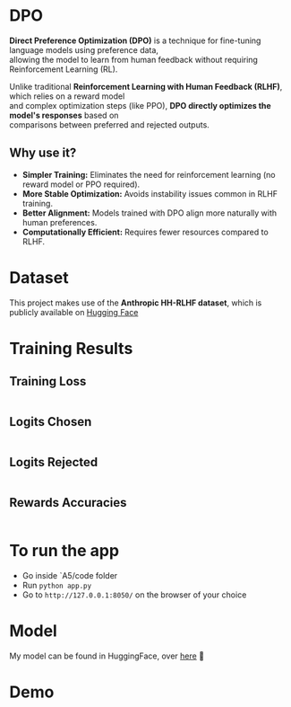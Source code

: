 # DPO
**Direct Preference Optimization (DPO)** is a technique for fine-tuning language models using preference data,  
allowing the model to learn from human feedback without requiring Reinforcement Learning (RL).  

Unlike traditional **Reinforcement Learning with Human Feedback (RLHF)**, which relies on a reward model  
and complex optimization steps (like PPO), **DPO directly optimizes the model's responses** based on  
comparisons between preferred and rejected outputs.

## Why use it?
- **Simpler Training:** Eliminates the need for reinforcement learning (no reward model or PPO required).  
- **More Stable Optimization:** Avoids instability issues common in RLHF training.  
- **Better Alignment:** Models trained with DPO align more naturally with human preferences.  
- **Computationally Efficient:** Requires fewer resources compared to RLHF.  

# Dataset
This project makes use of the **Anthropic HH-RLHF dataset**, which is publicly available on [Hugging Face](https://huggingface.co/datasets/Anthropic/hh-rlhf)

# Training Results

## Training Loss
![]()

## Logits Chosen
![]()

## Logits Rejected
![]()

## Rewards Accuracies
![]()

# To run the app
- Go inside `A5/code folder
- Run `python app.py`
- Go to `http://127.0.0.1:8050/` on the browser of your choice

# Model
My model can be found in HuggingFace, over [here](https://huggingface.co/bidhan-ait/gpt2-a5) 🤗

# Demo
![]()